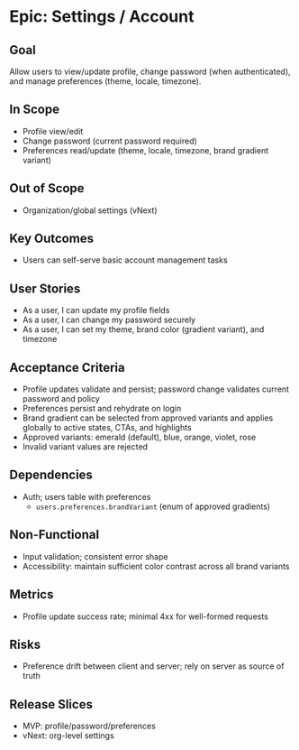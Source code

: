 # Epic: Settings / Account

## Goal
Allow users to view/update profile, change password (when authenticated), and manage preferences (theme, locale, timezone).

## In Scope
- Profile view/edit
- Change password (current password required)
- Preferences read/update (theme, locale, timezone, brand gradient variant)

## Out of Scope
- Organization/global settings (vNext)

## Key Outcomes
- Users can self-serve basic account management tasks

## User Stories
- As a user, I can update my profile fields
- As a user, I can change my password securely
- As a user, I can set my theme, brand color (gradient variant), and timezone

## Acceptance Criteria
- Profile updates validate and persist; password change validates current password and policy
- Preferences persist and rehydrate on login
- Brand gradient can be selected from approved variants and applies globally to active states, CTAs, and highlights
- Approved variants: emerald (default), blue, orange, violet, rose
- Invalid variant values are rejected

## Dependencies
- Auth; users table with preferences
  - `users.preferences.brandVariant` (enum of approved gradients)

## Non-Functional
- Input validation; consistent error shape
- Accessibility: maintain sufficient color contrast across all brand variants

## Metrics
- Profile update success rate; minimal 4xx for well-formed requests

## Risks
- Preference drift between client and server; rely on server as source of truth

## Release Slices
- MVP: profile/password/preferences
- vNext: org-level settings
